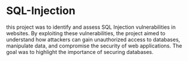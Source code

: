 # SQL-Injection
 this project was to identify and assess SQL Injection vulnerabilities in websites. By  exploiting these vulnerabilities, the project aimed to understand how attackers can gain unauthorized access  to databases, manipulate data, and compromise the security of web applications. The goal was to  highlight the importance of securing databases.
